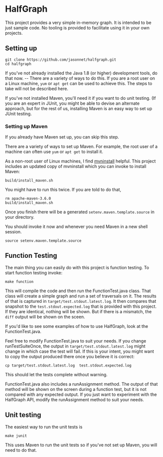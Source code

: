 # HalfGraph

This project provides a very simple in-memory graph. It is 
intended to be just sample code.  No tooling is provided to 
facilitate using it in your own projects.


## Setting up

```
git clone https://github.com/jasonnet/halfgraph.git
cd halfgraph
```    

If you've not already installed the Java 1.8 (or higher)
development tools, do that now.   -- There are a variety of ways to 
do this.  If you are a root user on a Linux machine, `yum` or 
`apt get` can be used to achieve this.  The steps to take will 
not be described here.

If you've not installed Maven, you'll need it if you want
to do unit testing.  (If you are an expert in JUnit, you 
might be able to devise an alternate approach, but for the
rest of us, installing Maven is an easy way to set up 
JUnit testing.

### Setting up Maven
If you already have Maven set up, you can skip this step.

There are a variety of ways to set up Maven.  For example, 
the root user of a machine can often use `yum` or `apt get` 
to install it.

As a non-root user of Linux machines, I find 
[mvninstall](https://github.com/jasonnet/mvninstall) helpful.
This project includes an updated copy of mvninstall which you can
invoke to install Maven:

```
build/install_maven.sh
```

You might have to run this twice.   If you are told to do that,
```
rm apache-maven-3.6.0
build/install_maven.sh
```

Once you finish there will be a generated `setenv.maven.template.source` in 
your directory.

You should invoke it now and whenever you need Maven in a new shell session.

```
source setenv.maven.template.source
```

## Function Testing

The main thing you can easily do with this project is function testing.  To 
start function testing invoke:

```
make function
```

This will compile the code and then run the FunctionTest.java class.   That class 
will create a simple graph and run a set of traversals on it.  The results of that 
is captured in `target/test.stdout.latest.log`.  It then compares that snapshot to 
the `test.stdout.expected.log` that is provided with this project.  If they are
identical, nothing will be shown.   But if there is a mismatch, the `diff` output
will be shown on the sceen.

If you'd like to see some examples of how to use HalfGraph, look at the 
FunctionTest.java.

Feel free to modify FunctionTest.java to suit your needs.   If you change runTestSuiteOnce,
the output in `target/test.stdout.latest.log` might change in which case the
test will fail.   If this is your intent, you might want to copy the output produced there
once you believe it is correct:
```
cp target/test.stdout.latest.log  test.stdout.expected.log
```
This should let the tests complete without warning.

FunctionTest.java also includes a runAssignment method.  The output of that method
will be shown on the screen during a function test, but it is not compared with
any expected output.   If you just want to experiment with the HalfGraph API, modify 
the runAssignment method to suit your needs.

## Unit testing

The easiest way to run the unit tests is 

```
make junit
```

This uses Maven to run the unit tests so if you've not set up Maven, you will 
need to do that.


